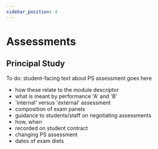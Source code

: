 ```yaml
---
sidebar_position: 4
---
```


# Assessments

## Principal Study

To do: student-facing text about PS assessment goes here
- how these relate to the module descriptor
- what is meant by performance 'A' and 'B'
- 'internal' versus 'external' assessment
- composition of exam panels
- guidance to students/staff on negotiating assessments
- how, when
- recorded on student contract
- changing PS assessment
- dates of exam diets

